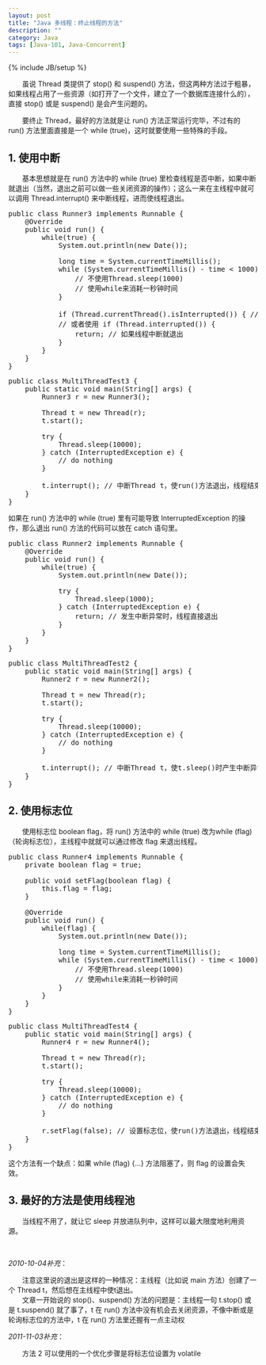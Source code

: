 ```yaml
---
layout: post
title: "Java 多线程：终止线程的方法"
description: ""
category: Java
tags: [Java-101, Java-Concurrent]
---
```

{% include JB/setup %}

　　虽说 Thread 类提供了 stop() 和 suspend() 方法，但这两种方法过于粗暴，如果线程占用了一些资源（如打开了一个文件，建立了一个数据库连接什么的），直接 stop() 或是 suspend() 是会产生问题的。

　　要终止 Thread，最好的方法就是让 run() 方法正常运行完毕，不过有的 run() 方法里面直接是一个 while (true)，这时就要使用一些特殊的手段。

## 1. 使用中断

　　基本思想就是在 run() 方法中的 while (true) 里检查线程是否中断，如果中断就退出（当然，退出之前可以做一些关闭资源的操作）；这么一来在主线程中就可以调用 Thread.interrupt() 来中断线程，进而使线程退出。 

<pre class="prettyprint linenums">
public class Runner3 implements Runnable {     
	@Override    
	public void run() {     
		while(true) {     
			System.out.println(new Date());     
				 
			long time = System.currentTimeMillis();     
			while (System.currentTimeMillis() - time < 1000) {     
				// 不使用Thread.sleep(1000)     
				// 使用while来消耗一秒钟时间     
			}     
				 
			if (Thread.currentThread().isInterrupted()) { // 时刻检查该线程是否中断     
			// 或者使用 if (Thread.interrupted()) {     
				return; // 如果线程中断就退出     
			}     
		}     
	}     
}    
</pre>

<pre class="prettyprint linenums">
public class MultiThreadTest3 {     
    public static void main(String[] args) {     
        Runner3 r = new Runner3();     
    
        Thread t = new Thread(r);     
        t.start();     
             
        try {     
            Thread.sleep(10000);     
        } catch (InterruptedException e) {     
            // do nothing     
        }     
             
        t.interrupt(); // 中断Thread t，使run()方法退出，线程结束     
    }     
}    
</pre>

如果在 run() 方法中的 while (true) 里有可能导致 InterruptedException 的操作，那么退出 run() 方法的代码可以放在 catch 语句里。

<pre class="prettyprint linenums">
public class Runner2 implements Runnable {  
	@Override  
	public void run() {  
		while(true) {  
			System.out.println(new Date());  
			  
			try {  
				Thread.sleep(1000);  
			} catch (InterruptedException e) {  
				return; // 发生中断异常时，线程直接退出  
			}  
		}  
	}  
}   
</pre>

<pre class="prettyprint linenums">
public class MultiThreadTest2 {     
	public static void main(String[] args) {     
		Runner2 r = new Runner2();     
	
		Thread t = new Thread(r);     
		t.start();     
			 
		try {     
			Thread.sleep(10000);     
		} catch (InterruptedException e) {     
			// do nothing     
		}     
			 
		t.interrupt(); // 中断Thread t，使t.sleep()时产生中断异常，进而终止线程     
	}     
}    
</pre>

## 2. 使用标志位

　　使用标志位 boolean flag，将 run() 方法中的 while (true) 改为while (flag)（轮询标志位），主线程中就就可以通过修改 flag 来退出线程。

<pre class="prettyprint linenums">
public class Runner4 implements Runnable {  
	private boolean flag = true;  
	  
	public void setFlag(boolean flag) {  
		this.flag = flag;  
	}  
  
	@Override  
	public void run() {  
		while(flag) {  
			System.out.println(new Date());  
			  
			long time = System.currentTimeMillis();  
			while (System.currentTimeMillis() - time < 1000) {  
				// 不使用Thread.sleep(1000)  
				// 使用while来消耗一秒钟时间  
			}  
		}  
	}  
}  
</pre> 

<pre class="prettyprint linenums">
public class MultiThreadTest4 {  
	public static void main(String[] args) {  
		Runner4 r = new Runner4();  
  
		Thread t = new Thread(r);  
		t.start();  
		  
		try {  
			Thread.sleep(10000);  
		} catch (InterruptedException e) {  
			// do nothing  
		}  
		  
		r.setFlag(false); // 设置标志位，使run()方法退出，线程结束  
	}  
}  
</pre>

这个方法有一个缺点：如果 while (flag) {...} 方法阻塞了，则 flag 的设置会失效。 

## 3. 最好的方法是使用线程池

　　当线程不用了，就让它 sleep 并放进队列中，这样可以最大限度地利用资源。

<br/>

_2010-10-04补充_：

　　注意这里说的退出是这样的一种情况：主线程（比如说 main 方法）创建了一个 Thread t，然后想在主线程中使t退出。  
　　文章一开始说的 stop()、suspend() 方法的问题是：主线程一句 t.stop() 或是 t.suspend() 就了事了，t 在 run() 方法中没有机会去关闭资源，不像中断或是轮询标志位的方法中，t 在 run() 方法里还握有一点主动权

_2011-11-03补充_：

　　方法 2 可以使用的一个优化步骤是将标志位设置为 volatile